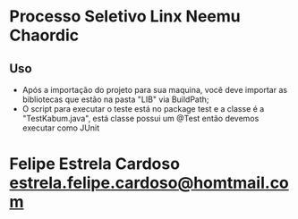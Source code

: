 # Processo Seletivo Linx Neemu Chaordic

## Uso

* Após a importação do projeto para sua maquina, você deve importar as bibliotecas que estão na pasta "LIB" via BuildPath;
* O script para executar o teste está no package test e a classe é a "TestKabum.java", está classe possui um @Test então devemos executar como JUnit

# Felipe Estrela Cardoso <estrela.felipe.cardoso@homtmail.com>


